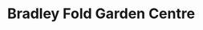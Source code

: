 ---
title: "Bradley Fold Garden Centre"
url: /bolton/bradley-fold-garden-centre/
shop: Garten-Center
---